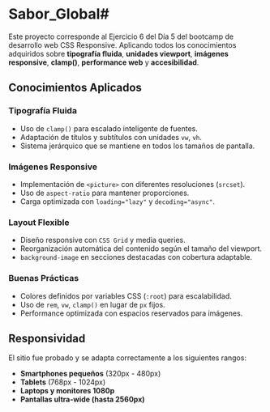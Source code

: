 # Sabor_Global#

Este proyecto corresponde al Ejercicio 6 del Día 5 del bootcamp de desarrollo web CSS Responsive. Aplicando todos los conocimientos adquiridos sobre **tipografía fluida**, **unidades viewport**, **imágenes responsive**, **clamp()**, **performance web** y **accesibilidad**.


## Conocimientos Aplicados

### Tipografía Fluida
- Uso de `clamp()` para escalado inteligente de fuentes.
- Adaptación de títulos y subtítulos con unidades `vw`, `vh`.
- Sistema jerárquico que se mantiene en todos los tamaños de pantalla.

### Imágenes Responsive
- Implementación de `<picture>` con diferentes resoluciones (`srcset`).
- Uso de `aspect-ratio` para mantener proporciones.
- Carga optimizada con `loading="lazy"` y `decoding="async"`.

### Layout Flexible
- Diseño responsive con `CSS Grid` y media queries.
- Reorganización automática del contenido según el tamaño del viewport.
- `background-image` en secciones destacadas con cobertura adaptable.

### Buenas Prácticas
- Colores definidos por variables CSS (`:root`) para escalabilidad.
- Uso de `rem`, `vw`, `clamp()` en lugar de `px` fijos.
- Performance optimizada con espacios reservados para imágenes.


## Responsividad

El sitio fue probado y se adapta correctamente a los siguientes rangos:

- **Smartphones pequeños** (320px - 480px)
- **Tablets** (768px - 1024px)
- **Laptops y monitores 1080p**
- **Pantallas ultra-wide (hasta 2560px)**